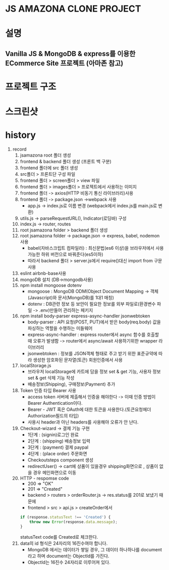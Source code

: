 # JS AMAZONA CLONE PROJECT

# 설명 

## Vanilla JS & MongoDB & express를 이용한 ECommerce Site 프로젝트 (아마존 참고)

# 프로젝트 구조 


# 스크린샷









# history

1. record
    1. jsamazona root 폴더 생성
    2. frontend & backend 폴더 생성 (프론트 백 구분)
    3. frontend 폴더에 src 폴더 생성
    4. src폴더 > 프론트단 구성 파일 
    5. frontend 폴더 > screen폴더 > view 파일
    6. frontend 폴더 > images폴더 > 프로젝트에서 사용하는 이미지 
    7. frontend 폴더 -> axios(HTTP 비동기 통신 라이브러리)사용
    8. frontend 폴더 -> package.json ->webpack 사용
        - app.js -> index.js로 이름 변경 (webpack에서 index.js를 main.js로 변환)
    9. utils.js ->  parseRequestURL(), Indicator(로딩바) 구성
    10. index.js -> router, routes 
    11. root jsamazona folder > backend 폴더 생성
    12. root jsamazona folder -> package.json -> express, babel, nodemon 사용
        - babel(자바스크립트 컴파일러) : 최신문법(es6 이상)을 브라우저에서 사용가능한 하위 버전으로 바꿔준다(es5이하)
        - 따라서 backend 폴더 > server.js에서 require()대신 import from 구문 사용
    13. eslint airbnb-base사용
    14. mongoDB 설치 (DB->mongodb사용)
    15. npm install mongoose dotenv
        - mongoose : MongoDB ODM(Object Document Mapping -> 객체(Javascript)와 문서(MongoDB)를 1대1 매칭)
        - dotenv : DB관련 정보 등 보안이 필요한 정보를 외부 파일로(환경변수 파일 -> .env)만들어 관리하는 페키지 
    16. npm install body-parser express-async-handler jsonwebtoken  
        - body-parser : API 요청(POST, PUT)에서 받은 body(req.body) 값을 파싱하는 역할을 수행하는 미들웨어
        - express-async-handler : express router에서 async 함수를 호출할 때 오류가 발생함 -> router에서 async/await 사용하기위한 wrapper 라이브러리
        - jsonwebtoken : 정보를 JSON객체 형태로 주고 받기 위한 표준규약에 따라 생성한 암호화된 문자열(토큰) 회원인증에서 사용
    17. localStorage.js
        - 브라우저 localStorage에 카트에 담을 정보 set & get 기능, 사용자 정보 set & get 삭제 기능 작성 
        - 배송정보(Shipping), 구매정보(Payment) 추가
    18. Token 인증 타입 Bearer 사용
        - access token 서버에 제출해서 인증을 해야한다 -> 이때 인증 방법이 Bearer Authentication이다.
        - Bearer - JWT 혹은 OAuth에 대한 토큰을 사용한다.(토큰요청헤더 Authorization필드의 타입)
        - 사용시 header과 아닌 headers를 사용해야 오류가 안 난다.
    19. Checkout-wizard -> 결제 기능 구현
        - 1단계 : (signin)로그인 완료 
        - 2단계 : (shipping) 배송정보 입력
        - 3단계 : (payment) 결제 paypal
        - 4단계 : (place order) 주문화면
        - Checkoutsteps component 생성
        - redirectUser() -> cart에 상품이 있을경우 shipping화면으로 , 상품이 없을 경우 메인화면으로 이동
    20. HTTP - respomse code
        - 200 => "OK"
        - 201 => "Created"
        - backend > routers > orderRouter.js -> res.status를 201로 보냈기 때문에 
        - frontend > src > api.js > createOrder에서 
        ```js
        if (response.statusText !== 'Created') {
            throw new Error(response.data.message);
        }
        ```
        statusText code를 Created로 체크한다.
    21. data의 id 형식은 24자리의 16진수여야 합니다.
        - MongoDB 에서는 데이터가 쌓일 경우, 그 데이터 하나하나를 document라고 하며 document는 ObjectId를 가진다.
        - ObjectId는 16진수 24자리로 이루어져 있다.

